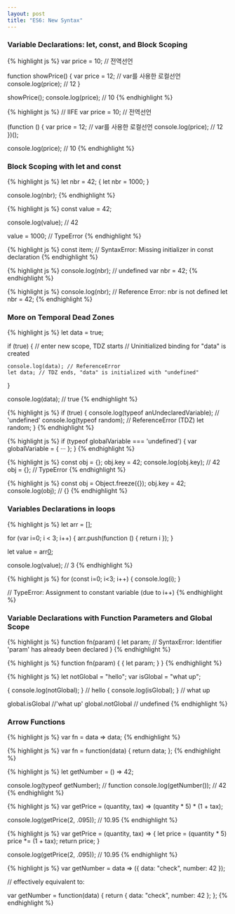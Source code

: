 ```yaml
---
layout: post
title: "ES6: New Syntax"
---
```


<!-- {% highlight js %}
{% endhighlight %} -->

### Variable Declarations: let, const, and Block Scoping

{% highlight js %}
var price = 10; // 전역선언

function showPrice() {
    var price = 12; // var를 사용한 로컬선언
    console.log(price); // 12
}

showPrice();
console.log(price); // 10
{% endhighlight %}


{% highlight js %}
// IIFE
var price = 10; // 전역선언

(function () {
    var price = 12; // var를 사용한 로컬선언
    console.log(price); // 12
})();

console.log(price); // 10
{% endhighlight %}

### Block Scoping with let and const

{% highlight js %}
let nbr = 42;
{
    let nbr = 1000;
}

console.log(nbr);
{% endhighlight %}


{% highlight js %}
const value = 42;

console.log(value); // 42

value = 1000; // TypeError
{% endhighlight %}


{% highlight js %}
const item; // SyntaxError: Missing initializer in const declaration
{% endhighlight %}


{% highlight js %}
console.log(nbr); // undefined
var nbr = 42;
{% endhighlight %}

{% highlight js %}
console.log(nbr); // Reference Error: nbr is not defined
let nbr = 42;
{% endhighlight %}

### More on Temporal Dead Zones

{% highlight js %}
let data = true;

if (true) { // enter new scope, TDZ starts
    // Uninitialized binding for "data" is created

    console.log(data); // ReferenceError
    let data; // TDZ ends, "data" is initialized with "undefined"
}

console.log(data); // true
{% endhighlight %}


{% highlight js %}
if (true) {
    console.log(typeof anUndeclaredVariable); // 'undefined'
    console.log(typeof random); // ReferenceError (TDZ)
    let random;
}
{% endhighlight %}


{% highlight js %}
if (typeof globalVariable === 'undefined') {
    var globalVariable = { ··· };
}
{% endhighlight %}

{% highlight js %}
const obj = {};
obj.key = 42;
console.log(obj.key); // 42
obj = {}; // TypeError
{% endhighlight %}

{% highlight js %}
const obj = Object.freeze({});
obj.key = 42;
console.log(obj); // {}
{% endhighlight %}

### Variables Declarations in loops

{% highlight js %}
let arr = [];

for (var i=0; i < 3; i++) {
    arr.push(function () { return i });
}

let value = arr[0]();

console.log(value); // 3
{% endhighlight %}


{% highlight js %}
for (const i=0; i<3; i++) {
    console.log(i);
}

// TypeError: Assignment to constant variable (due to i++)
{% endhighlight %}

### Variable Declarations with Function Parameters and Global Scope

{% highlight js %}
function fn(param) {
    let param; // SyntaxError: Identifier 'param' has already been declared
}
{% endhighlight %}


{% highlight js %}
function fn(param) {
    {
        let param;
    }
}
{% endhighlight %}


{% highlight js %}
let notGlobal = "hello";
var isGlobal = "what up";

{ console.log(notGlobal); } // hello
{ console.log(isGlobal); } // what up

global.isGlobal //'what up'
global.notGlobal // undefined
{% endhighlight %}

### Arrow Functions

{% highlight js %}
var fn = data => data;
{% endhighlight %}

{% highlight js %}
var fn = function(data) {
    return data;
};
{% endhighlight %}

{% highlight js %}
let getNumber = () => 42;

console.log(typeof getNumber); // function
console.log(getNumber()); // 42
{% endhighlight %}

{% highlight js %}
var getPrice = (quantity, tax) => (quantity * 5) * (1 + tax);

console.log(getPrice(2, .095)); // 10.95
{% endhighlight %}

{% highlight js %}
var getPrice = (quantity, tax) => {
    let price = (quantity * 5)
    price *= (1 + tax);
    return price;
}

console.log(getPrice(2, .095)); // 10.95
{% endhighlight %}


{% highlight js %}
var getNumber = data => ({ data: "check", number: 42 });

// effectively equivalent to:

var getNumber = function(data) {
    return {
        data: "check",
        number: 42
    };
};
{% endhighlight %}